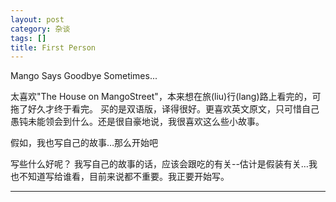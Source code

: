 ```yaml
---
layout: post
category: 杂谈
tags: []
title: First Person
---
```


Mango Says Goodbye Sometimes...

太喜欢"The House on MangoStreet"，本来想在旅(liu)行(lang)路上看完的，可拖了好久才终于看完。
买的是双语版，译得很好。更喜欢英文原文，只可惜自己愚钝未能领会到什么。还是很自豪地说，我很喜欢这么些小故事。

假如，我也写自己的故事…那么开始吧

写些什么好呢？
我写自己的故事的话，应该会跟吃的有关--估计是假装有关…我也不知道写给谁看，目前来说都不重要。我正要开始写。 

-----
